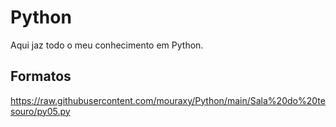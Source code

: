 # Python
Aqui jaz todo o meu conhecimento em Python.

## Formatos
https://raw.githubusercontent.com/mouraxy/Python/main/Sala%20do%20tesouro/py05.py
